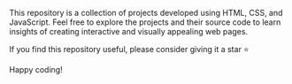 
This repository is a collection of projects developed using HTML, CSS, and JavaScript. Feel free to explore the projects and their source code to learn insights of creating interactive and visually appealing web pages.

If you find this repository useful, please consider giving it a star ⭐

Happy coding!
